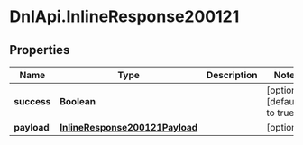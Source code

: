 # DnlApi.InlineResponse200121

## Properties
Name | Type | Description | Notes
------------ | ------------- | ------------- | -------------
**success** | **Boolean** |  | [optional] [default to true]
**payload** | [**InlineResponse200121Payload**](InlineResponse200121Payload.md) |  | [optional] 


